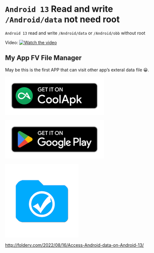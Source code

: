 # `Android 13` Read and write `/Android/data` not need root


`Android 13` read and write `/Android/data` or `/Android/obb` without root



Video:
[![Watch the video](https://img.youtube.com/vi/-4H0K70WhDg/maxresdefault.jpg)](https://youtu.be/-4H0K70WhDg)



## My App FV File Manager

May be this is the first APP that can visit other app’s exteral data file 😀.




[<img src="/source/coolapk-badge.png" width="323" height="125" />](https://www.coolapk.com/apk/com.folderv.file)

[<img src="/source/google-play-badge.png" width="323" height="125" />](https://play.google.com/store/apps/details?id=com.folderv.file)


<img src="/source/com.folderv.file.webp" width="240" height="240" />


http://folderv.com/2022/08/16/Access-Android-data-on-Android-13/

